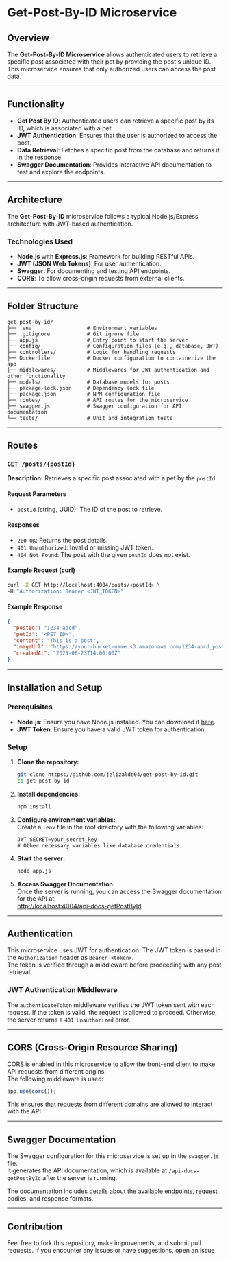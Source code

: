 # Get-Post-By-ID Microservice

## Overview

The **Get-Post-By-ID Microservice** allows authenticated users to retrieve a specific post associated with their pet by providing the post's unique ID. This microservice ensures that only authorized users can access the post data.

---

## Functionality

- **Get Post By ID**: Authenticated users can retrieve a specific post by its ID, which is associated with a pet.
- **JWT Authentication**: Ensures that the user is authorized to access the post.
- **Data Retrieval**: Fetches a specific post from the database and returns it in the response.
- **Swagger Documentation**: Provides interactive API documentation to test and explore the endpoints.

---

## Architecture

The **Get-Post-By-ID** microservice follows a typical Node.js/Express architecture with JWT-based authentication.

### Technologies Used

- **Node.js** with **Express.js**: Framework for building RESTful APIs.
- **JWT (JSON Web Tokens)**: For user authentication.
- **Swagger**: For documenting and testing API endpoints.
- **CORS**: To allow cross-origin requests from external clients.

---

## Folder Structure

```plaintext
get-post-by-id/
├── .env                  # Environment variables
├── .gitignore            # Git ignore file
├── app.js                # Entry point to start the server
├── config/               # Configuration files (e.g., database, JWT)
├── controllers/          # Logic for handling requests
├── Dockerfile            # Docker configuration to containerize the app
├── middlewares/          # Middlewares for JWT authentication and other functionality
├── models/               # Database models for posts
├── package-lock.json     # Dependency lock file
├── package.json          # NPM configuration file
├── routes/               # API routes for the microservice
├── swagger.js            # Swagger configuration for API documentation
└── tests/                # Unit and integration tests
```

---

## Routes

### `GET /posts/{postId}`

**Description:** Retrieves a specific post associated with a pet by the `postId`.

#### Request Parameters

- `postId` (string, UUID): The ID of the post to retrieve.

#### Responses

- `200 OK`: Returns the post details.
- `401 Unauthorized`: Invalid or missing JWT token.
- `404 Not Found`: The post with the given `postId` does not exist.

#### Example Request (curl)

```bash
curl -X GET http://localhost:4004/posts/<postId> \
-H "Authorization: Bearer <JWT_TOKEN>"
```

#### Example Response

```json
{
  "postId": "1234-abcd",
  "petId": "<PET_ID>",
  "content": "This is a post",
  "imageUrl": "https://your-bucket-name.s3.amazonaws.com/1234-abcd_post_image.jpg",
  "createdAt": "2025-06-23T14:00:00Z"
}
```

---

## Installation and Setup

### Prerequisites

- **Node.js**: Ensure you have Node.js installed. You can download it [here](https://nodejs.org/).
- **JWT Token**: Ensure you have a valid JWT token for authentication.

### Setup

1. **Clone the repository:**
   ```bash
   git clone https://github.com/jelizalde04/get-post-by-id.git
   cd get-post-by-id
   ```

2. **Install dependencies:**
   ```bash
   npm install
   ```

3. **Configure environment variables:**  
   Create a `.env` file in the root directory with the following variables:
   ```
   JWT_SECRET=your_secret_key
   # Other necessary variables like database credentials
   ```

4. **Start the server:**
   ```bash
   node app.js
   ```

5. **Access Swagger Documentation:**  
   Once the server is running, you can access the Swagger documentation for the API at:  
   [http://localhost:4004/api-docs-getPostById](http://localhost:4004/api-docs-getPostById)

---

## Authentication

This microservice uses JWT for authentication. The JWT token is passed in the `Authorization` header as `Bearer <token>`.  
The token is verified through a middleware before proceeding with any post retrieval.

### JWT Authentication Middleware

The `authenticateToken` middleware verifies the JWT token sent with each request. If the token is valid, the request is allowed to proceed. Otherwise, the server returns a `401 Unauthorized` error.

---

## CORS (Cross-Origin Resource Sharing)

CORS is enabled in this microservice to allow the front-end client to make API requests from different origins.  
The following middleware is used:

```javascript
app.use(cors());
```

This ensures that requests from different domains are allowed to interact with the API.

---

## Swagger Documentation

The Swagger configuration for this microservice is set up in the `swagger.js` file.  
It generates the API documentation, which is available at `/api-docs-getPostById` after the server is running.

The documentation includes details about the available endpoints, request bodies, and response formats.

---

## Contribution

Feel free to fork this repository, make improvements, and submit pull requests. If you encounter any issues or have suggestions, open an issue